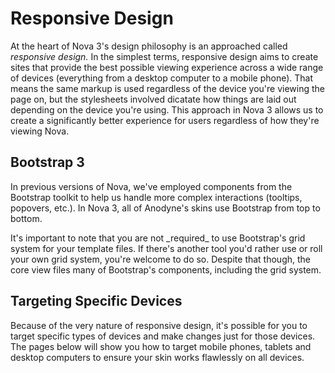 # Responsive Design

At the heart of Nova 3's design philosophy is an approached called _responsive design._ In the simplest terms, responsive design aims to create sites that provide the best possible viewing experience across a wide range of devices (everything from a desktop computer to a mobile phone). That means the same markup is used regardless of the device you're viewing the page on, but the stylesheets involved dicatate how things are laid out depending on the device you're using. This approach in Nova 3 allows us to create a significantly better experience for users regardless of how they're viewing Nova.

## Bootstrap 3

In previous versions of Nova, we've employed components from the Bootstrap toolkit to help us handle more complex interactions (tooltips, popovers, etc.). In Nova 3, all of Anodyne's skins use Bootstrap from top to bottom.

<p class="alert alert-info">It's important to note that you are not _required_ to use Bootstrap's grid system for your template files. If there's another tool you'd rather use or roll your own grid system, you're welcome to do so. Despite that though, the core view files many of Bootstrap's components, including the grid system.</p>

## Targeting Specific Devices

Because of the very nature of responsive design, it's possible for you to target specific types of devices and make changes just for those devices. The pages below will show you how to target mobile phones, tablets and desktop computers to ensure your skin works flawlessly on all devices.